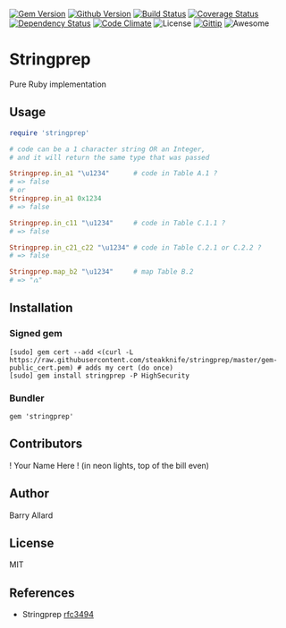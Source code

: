 [![Gem Version](https://badge.fury.io/rb/stringprep.png)](http://badge.fury.io/rb/stringprep)
[![Github Version](https://img.shields.io/github/release/steakknife/stringprep.svg)](https://github.com/steakknife/stringprep/release)
[![Build Status](https://travis-ci.org/steakknife/stringprep.svg?branch=master)](https://travis-ci.org/steakknife/stringprep)
[![Coverage Status](https://coveralls.io/repos/steakknife/stringprep/badge.png?branch=master)](https://coveralls.io/r/steakknife/stringprep?branch=master)
[![Dependency Status](https://gemnasium.com/steakknife/stringprep.svg)](https://gemnasium.com/steakknife/stringprep)
[![Code Climate](https://codeclimate.com/github/steakknife/stringprep.png)](https://codeclimate.com/github/steakknife/stringprep)
![License](https://img.shields.io/badge/License-MIT-blue.svg)
[![Gittip](https://img.shields.io/badge/Gittip-support_future_development-green.svg)](https://www.gittip.com/steakknife/)
![Awesome](https://img.shields.io/badge/Awesome-%F0%9F%98%8E-blue.svg)

# Stringprep

Pure Ruby implementation

## Usage

```ruby
require 'stringprep'

# code can be a 1 character string OR an Integer,
# and it will return the same type that was passed

Stringprep.in_a1 "\u1234"      # code in Table A.1 ?
# => false
# or
Stringprep.in_a1 0x1234
# => false

Stringprep.in_c11 "\u1234"     # code in Table C.1.1 ?
# => false

Stringprep.in_c21_c22 "\u1234" # code in Table C.2.1 or C.2.2 ?
# => false

Stringprep.map_b2 "\u1234"     # map Table B.2
# => "ሴ"
```

## Installation

### Signed gem

    [sudo] gem cert --add <(curl -L https://raw.githubusercontent.com/steakknife/stringprep/master/gem-public_cert.pem) # adds my cert (do once)
    [sudo] gem install stringprep -P HighSecurity

### Bundler

    gem 'stringprep'

## Contributors

! Your Name Here ! (in neon lights, top of the bill even)

## Author

Barry Allard

## License

MIT

## References

- Stringprep [rfc3494](http://tools.ietf.org/html/rfc3494)
